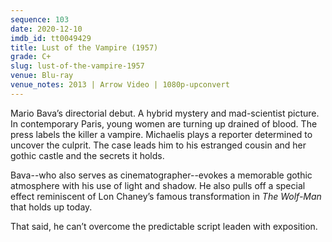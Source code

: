 ```yaml
---
sequence: 103
date: 2020-12-10
imdb_id: tt0049429
title: Lust of the Vampire (1957)
grade: C+
slug: lust-of-the-vampire-1957
venue: Blu-ray
venue_notes: 2013 | Arrow Video | 1080p-upconvert
---
```


Mario Bava’s directorial debut. A hybrid mystery and mad-scientist picture. In contemporary Paris, young women are turning up drained of blood. The press labels the killer a vampire. Michaelis plays a reporter determined to uncover the culprit. The case leads him to his estranged cousin and her gothic castle and the secrets it holds.

<!-- end -->

Bava--who also serves as cinematographer--evokes a memorable gothic atmosphere with his use of light and shadow. He also pulls off a special effect reminiscent of Lon Chaney’s famous transformation in <span data-imdb-id="tt0034398">_The Wolf-Man_</span> that holds up today.

That said, he can’t overcome the predictable script leaden with exposition.
